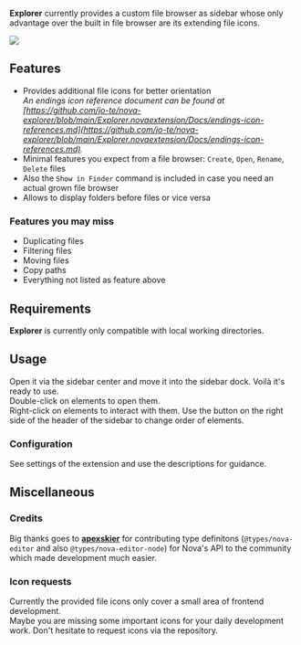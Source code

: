**Explorer** currently provides a custom file browser as sidebar whose only advantage over the built in file browser are its extending file icons.

<!--
🎈 See it in action:
-->

![](https://github.com/jo-te/nova-explorer/blob/main/Explorer.novaextension/Docs/Images/file-browser-screenshot.png?raw=true)

## Features
- Provides additional file icons for better orientation<br>
  *An endings icon reference document can be found at [https://github.com/jo-te/nova-explorer/blob/main/Explorer.novaextension/Docs/endings-icon-references.md](https://github.com/jo-te/nova-explorer/blob/main/Explorer.novaextension/Docs/endings-icon-references.md).*
- Minimal features you expect from a file browser: `Create`, `Open`, `Rename`, `Delete` files
- Also the `Show in Finder` command is included in case you need an actual grown file browser
- Allows to display folders before files or vice versa

### Features you may miss
- Duplicating files
- Filtering files
- Moving files
- Copy paths
- Everything not listed as feature above

## Requirements
**Explorer** is currently only compatible with local working directories.

## Usage
Open it via the sidebar center and move it into the sidebar dock. Voilà it's ready to use.<br>
Double-click on elements to open them.<br>
Right-click on elements to interact with them.
Use the button on the right side of the header of the sidebar to change order of elements.

### Configuration
See settings of the extension and use the descriptions for guidance.

## Miscellaneous
### Credits
Big thanks goes to [**apexskier**](https://github.com/apexskier) for contributing type definitons (`@types/nova-editor` and also `@types/nova-editor-node`) for Nova's API to the community which made development much easier.

### Icon requests
Currently the provided file icons only cover a small area of frontend development.<br>
Maybe you are missing some important icons for your daily development work. Don't hesitate to request icons via the repository.